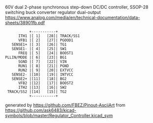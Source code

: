 60V dual 2-phase synchronous step-down DC/DC controller, SSOP-28
switching buck converter regulator dual-output
https://www.analog.com/media/en/technical-documentation/data-sheets/38901fb.pdf


	           +-----------+
	      ITH1 |[ 1]   [28]| TRACK/SS1
	      VFB1 |[ 2]   [27]| PGOOD1
	   SENSE1+ |[ 3]   [26]| TG1
	   SENSE1- |[ 4]   [25]| SW1
	      FREQ |[ 5]   [24]| BOOST1
	PLLIN/MODE |[ 6]   [23]| BG1
	      SGND |[ 7]   [22]| VIN
	      RUN1 |[ 8]   [21]| PGND
	      RUN2 |[ 9]   [20]| EXTVCC
	   SENSE2- |[10]   [19]| INTVCC
	   SENSE2+ |[11]   [18]| BG2
	      VFB2 |[12]   [17]| BOOST2
	      ITH2 |[13]   [16]| SW2
	 TRACK/SS2 |[14]   [15]| TG2
	           +-----------+


generated by https://github.com/FBEZ/Pinout-AsciiArt from https://github.com/ask6483/kicad-symbols/blob/master/Regulator_Controller.kicad_sym
